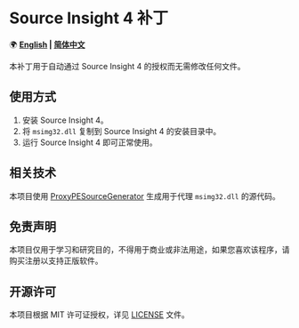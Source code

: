 # Source Insight 4 补丁

🌍 **[English](README-EN.md) | [简体中文](README.md)**

本补丁用于自动通过 Source Insight 4 的授权而无需修改任何文件。

## 使用方式

1. 安装 Source Insight 4。
2. 将 `msimg32.dll` 复制到 Source Insight 4 的安装目录中。
3. 运行 Source Insight 4 即可正常使用。

## 相关技术

本项目使用 [ProxyPESourceGenerator](https://github.com/YukiIsait/ProxyPESourceGenerator) 生成用于代理 `msimg32.dll` 的源代码。

## 免责声明

本项目仅用于学习和研究目的，不得用于商业或非法用途，如果您喜欢该程序，请购买注册以支持正版软件。

## 开源许可

本项目根据 MIT 许可证授权，详见 [LICENSE](LICENSE.md) 文件。
